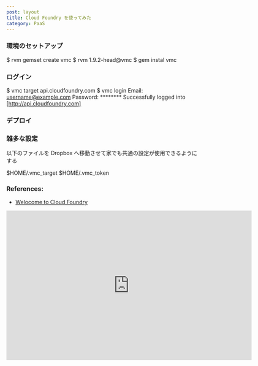 ```yaml
---
post: layout
title: Cloud Foundry を使ってみた
category: PaaS
---
```



### 環境のセットアップ

$ rvm gemset create vmc
$ rvm 1.9.2-head@vmc
$ gem instal vmc


### ログイン

$ vmc target api.cloudfoundry.com
$ vmc login
Email: username@example.com
Password: ********
Successfully logged into [http://api.cloudfoundry.com]


### デプロイ




### 雑多な設定

以下のファイルを Dropbox へ移動させて家でも共通の設定が使用できるようにする

$HOME/.vmc_target
$HOME/.vmc_token


### References:

- [Welocome to Cloud Foundry](http://www.cloudfoundry.com/)

<iframe title="YouTube video player" width="640" height="390" src="http://www.youtube.com/embed/dqr8xWQlRcM" frameborder="0" allowfullscreen></iframe>

